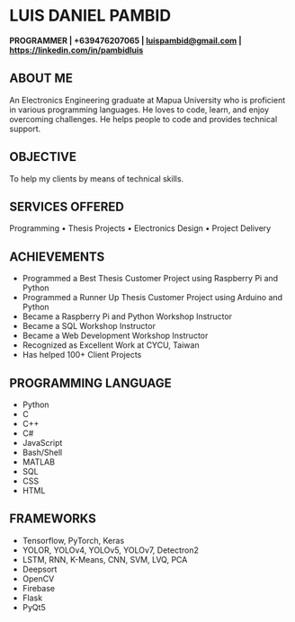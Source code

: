 # LUIS DANIEL PAMBID
**PROGRAMMER | +639476207065 | luispambid@gmail.com | https://linkedin.com/in/pambidluis**

## ABOUT ME
An Electronics Engineering graduate at Mapua University who is proficient in various programming languages. He loves to code, learn, and enjoy overcoming challenges. He helps people to code and provides technical support.

## OBJECTIVE
To help my clients by means of technical skills.

## SERVICES OFFERED
Programming • Thesis Projects • Electronics Design • Project Delivery

## ACHIEVEMENTS
- Programmed a Best Thesis Customer Project using Raspberry Pi and Python
- Programmed a Runner Up Thesis Customer Project using Arduino and Python
- Became a Raspberry Pi and Python Workshop Instructor
- Became a SQL Workshop Instructor
- Became a Web Development Workshop Instructor
- Recognized as Excellent Work at CYCU, Taiwan
- Has helped 100+ Client Projects

## PROGRAMMING LANGUAGE
- Python
- C
- C++
- C#
- JavaScript
- Bash/Shell
- MATLAB
- SQL
- CSS
- HTML

## FRAMEWORKS
- Tensorflow, PyTorch, Keras
- YOLOR, YOLOv4, YOLOv5, YOLOv7, Detectron2
- LSTM, RNN, K-Means, CNN, SVM, LVQ, PCA
- Deepsort
- OpenCV
- Firebase
- Flask
- PyQt5

<!--
**frosteen/frosteen** is a ✨ _special_ ✨ repository because its `README.md` (this file) appears on your GitHub profile.

Here are some ideas to get you started:

- 🔭 I’m currently working on ...
- 🌱 I’m currently learning ...
- 👯 I’m looking to collaborate on ...
- 🤔 I’m looking for help with ...
- 💬 Ask me about ...
- 📫 How to reach me: ...
- 😄 Pronouns: ...
- ⚡ Fun fact: ...
-->
